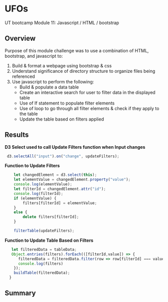 # UFOs
UT bootcamp Module 11:  Javascript / HTML / bootstrap

## Overview

Purpose of this module challenge was to use a combination of HTML, bootstrap, and javascript to:
1.  Build & format a webpage using bootstrap & css
2.  Understand significance of directory structure to organize files being referenced
3.  Use javascript to perform the following:
    - Build & populate a data table
    - Create an interactive search for user to filter data in the displayed table
    - Use of If statement to populate filter elements
    - Use of loop to go through all filter elements & check if they apply to the table
    - Update the table based on filters applied

## Results

**D3 Select used to call Update Filters function when Input changes**
``` javascript
 d3.selectAll("input").on("change", updateFilters);
 ``` 

**Function to Update Filters**
``` javascript
    let changedElement = d3.select(this);
    let elementValue = changedElement.property("value");
    console.log(elementValue);
    let filterId = changedElement.attr("id");
    console.log(filterId);
    if (elementValue) {
        filters[filterId] = elementValue;
    }
    else {
        delete filters[filterId];
    }

    filterTable(updateFilters);
```

**Function to Update Table Based on Filters**
``` javascript
   let filteredData = tableData;
   Object.entries(filters).forEach(([filterId,value]) => {
      filteredData = filteredData.filter(row => row[filterId] === value)
      console.log(filters)
    });
    buildTable(filteredData);
  }
```

## Summary
